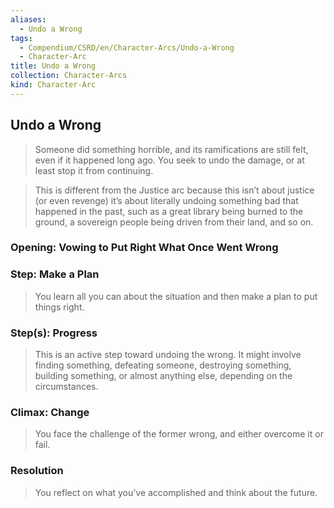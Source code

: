 ```yaml
---
aliases:
  - Undo a Wrong
tags:
  - Compendium/CSRD/en/Character-Arcs/Undo-a-Wrong
  - Character-Arc
title: Undo a Wrong
collection: Character-Arcs
kind: Character-Arc
---
```

## Undo a Wrong  
>Someone did something horrible, and its ramifications are still felt, even if it happened long ago. You seek to undo the damage, or at least stop it from continuing.  
>  
>This is different from the Justice arc because this isn’t about justice (or even revenge) it’s about literally undoing something bad that happened in the past, such as a great library being burned to the ground, a sovereign people being driven from their land, and so on.  
### Opening: Vowing to Put Right What Once Went Wrong  
### Step: Make a Plan  
>You learn all you can about the situation and then make a plan to put things right.  
### Step(s): Progress  
>This is an active step toward undoing the wrong. It might involve finding something, defeating someone, destroying something, building something, or almost anything else, depending on the circumstances.  
### Climax: Change  
>You face the challenge of the former wrong, and either overcome it or fail.  
### Resolution  
>You reflect on what you’ve accomplished and think about the future.  
